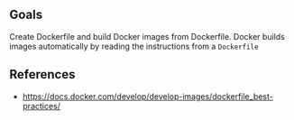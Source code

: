 ## Goals
Create Dockerfile and build  Docker images from Dockerfile.
Docker builds images automatically by reading the instructions from a `Dockerfile`

## References
- https://docs.docker.com/develop/develop-images/dockerfile_best-practices/

<!--stackedit_data:
eyJoaXN0b3J5IjpbMTAzODcxMDIzNiw0MjI1NTAyOV19
-->